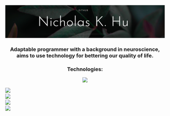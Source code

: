 <link rel="stylesheet" type="text/css" href="style.html">
<img src='GitHub Banner.png' alt="banner"></img>
<h3 align="center">Adaptable programmer with a background in neuroscience, aims to use technology for bettering our quality of life.</h3>

<h3 align="center">Technologies:</h3>
<p align="center">
  <a href="https://skillicons.dev">
    <img src="https://skillicons.dev/icons?i=javascript,py,html,css,react,vue,typescript,tailwind,mongodb,express,nodejs,postgres,wordpress,linux,androidstudio&theme=light" />
  </a>
</p>

 <div class="container">
    <div class="item">
      <img src="https://media.giphy.com/media/Vuw9m5wXviFIQ/giphy.gif">
    </div>
    <div class="item">
      <img src="https://media.giphy.com/media/l0HlVsjikuZJAvyUE/giphy.gif">
    </div>
    <div class="item">
      <img src="https://media.giphy.com/media/1iw7RG8JbOmpa/giphy.gif">
    </div>
    <div class="item">
      <img src="https://media.giphy.com/media/YrJ9kfoC3sIt6/giphy.gif">
    </div>
  </div>
